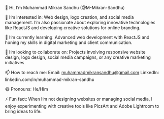 👋 Hi, I’m Muhammad Mikran Sandhu (@M-Mikran-Sandhu)

👀 I’m interested in: Web design, logo creation, and social media management. I’m also passionate about exploring innovative technologies like ReactJS and developing creative solutions for online branding.

🌱 I’m currently learning: Advanced web development with ReactJS and honing my skills in digital marketing and client communication.

💞️ I’m looking to collaborate on: Projects involving responsive website design, logo design, social media campaigns, or any creative marketing initiatives.

📫 How to reach me:
Email: muhammadmikransandhu@gmail.com
LinkedIn: linkedin.com/in/muhammad-mikran-sandhu

😄 Pronouns: He/Him

⚡ Fun fact: When I’m not designing websites or managing social media, I enjoy experimenting with creative tools like PicsArt and Adobe Lightroom to bring ideas to life.
